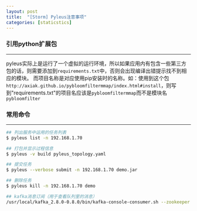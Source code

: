 ```yaml
---
layout: post
title:  "[Storm] Pyleus注意事项"
categories: [staticstics]
---
```


### 引用python扩展包
-------------------------------

pyleus实际上是运行了一个虚拟的运行环境，所以如果应用内有包含一些第三方包的话，则需要添加到`requirements.txt`中，否则会出现编译出错提示找不到相应的模块。
而项目名称是对应使用pip安装时的名称。如：使用到这个包`http://axiak.github.io/pybloomfiltermmap/index.html#install`，则写到"requirements.txt"的项目名应该是`pybloomfiltermmap`而不是模块名`pybloomfilter`


### 常用命令
-------------------------------

```bash
## 列出服务中运用的任务列表
$ pyleus list -n 192.168.1.70 

## 打包并显示过程信息
$ pyleus -v build pyleus_topology.yaml 

## 提交任务
$ pyleus --verbose submit -n 192.168.1.70 demo.jar

## 删除任务
$ pyleus kill -n 192.168.1.70 demo

## kafka消息订阅（用于查看队列里的消息）
/usr/local/kafka_2.8.0-0.8.0/bin/kafka-console-consumer.sh --zookeeper 192.168.1.70:2182,192.168.1.73:2182,192.168.1.189:2182 --topic demo
```
